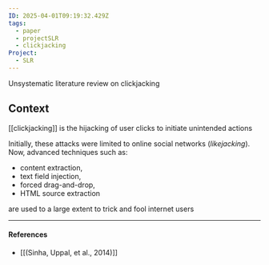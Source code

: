 ```yaml
---
ID: 2025-04-01T09:19:32.429Z
tags:
  - paper
  - projectSLR
  - clickjacking
Project:
  - SLR
---
```

Unsystematic literature review on clickjacking
## Context

[[clickjacking]] is the hijacking of user clicks to initiate unintended actions

Initially, these attacks were limited to online social networks (*likejacking*). Now, advanced techniques such as:
- content extraction,
- text field injection,
- forced drag-and-drop,
- HTML source extraction

are used to a large extent to trick and fool internet users

---
#### References
- [[(Sinha, Uppal, et al., 2014)]]
